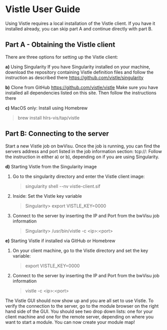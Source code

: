 # Vistle User Guide #

Using Vistle requires a local installation of the Vistle client. If you have it installed already, you can skip part A and continue directly with part B.

## Part A - Obtaining the Vistle client
There are three options for setting up the Vistle client:

**a)** Using Singularity
If you have Singularity installed on your machine, download the repository containing Vistle definition files and follow the instruction as described there 
https://github.com/vistle/singularity

**b)** Clone from GitHub
https://github.com/vistle/vistle
Make sure you have installed all dependencies listed on this site. Then follow the  instructions there

**c)** MacOS only: Install using Homebrew
> brew install hlrs-vis/tap/vistle

## Part B: Connecting to the server
Start a new Vistle job on bwVisu.
Once the job is running, you can find the servers address and port listed in the job information section:  tcp://<ip>:<port>
Follow the instruction in either a) or b), depending on if you are using Singularity.

**d)** Starting Vistle from the Singularity image
1.	Go to the singularity directory and enter the Vistle client image:
      > singularity shell --nv vistle-client.sif
2.	Inside: Set the Vistle key variable
      > Singularity> export VISTLE_KEY=0000
3.	Connect to the server by inserting the IP and Port from the bwVisu job information
      > Singularity> /usr/bin/vistle -c \<ip\>:\<port\>
      
**e)** Starting Vistle if installed via GitHub or Homebrew
1.  On your client machine, go to the Vistle directory and set the key variable:
      > export VISTLE_KEY=0000
2.	Connect to the server by inserting the IP and Port from the bwVisu job information
      > vistle -c \<ip\>:\<port\>

The Vistle GUI should now show up and you are all set to use Vistle. To verify the connection to the server, go to the module browser on the right hand side of the GUI. You should see two drop down lists: one for your client machine and one for the remote server, depending on where you want to start a module. You can now create your module map!
